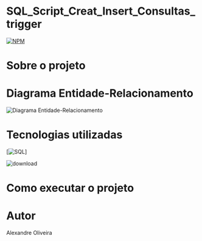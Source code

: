# SQL_Script_Creat_Insert_Consultas_trigger

[![NPM](https://img.shields.io/npm/l/react)](https://github.com/neliocursos/exemplo-readme/blob/main/LICENSE) 

# Sobre o projeto

# Diagrama Entidade-Relacionamento
![Diagrama Entidade-Relacionamento](https://user-images.githubusercontent.com/50930231/138344997-34306824-004f-4719-9f80-915313c8ebf4.png)



# Tecnologias utilizadas
[![SQL](https://img.shields.io/badge/MySQL-00000F?style=for-the-badge&logo=mysql&logoColor=white)]
  
![download](https://user-images.githubusercontent.com/50930231/138355674-0c7d5601-687f-416d-a3c6-98b4d3bc3fb6.png)


# Como executar o projeto


# Autor

Alexandre Oliveira
